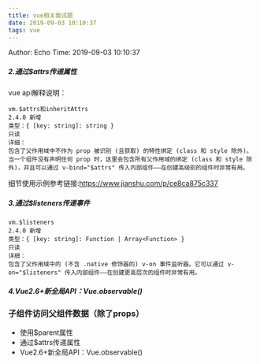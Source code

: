 ```yaml
---
title: vue相关面试题
date: 2019-09-03 10:10:37
tags: vue
---
```


Author: Echo
Time: 2019-09-03 10:10:37

##### 2.通过$attrs传递属性
vue api解释说明：
```
vm.$attrs和inheritAttrs
2.4.0 新增
类型：{ [key: string]: string }
只读
详细：
包含了父作用域中不作为 prop 被识别 (且获取) 的特性绑定 (class 和 style 除外)。当一个组件没有声明任何 prop 时，这里会包含所有父作用域的绑定 (class 和 style 除外)，并且可以通过 v-bind="$attrs" 传入内部组件——在创建高级别的组件时非常有用。
```
细节使用示例参考链接:https://www.jianshu.com/p/ce8ca875c337

##### 3.通过$listeners传递事件
```
vm.$listeners
2.4.0 新增
类型：{ [key: string]: Function | Array<Function> }
只读
详细：
包含了父作用域中的 (不含 .native 修饰器的) v-on 事件监听器。它可以通过 v-on="$listeners" 传入内部组件——在创建更高层次的组件时非常有用。
```
##### 4.Vue2.6+新全局API：Vue.observable()

### 子组件访问父组件数据（除了props）
* 使用$parent属性
* 通过$attrs传递属性
* Vue2.6+新全局API：Vue.observable()
